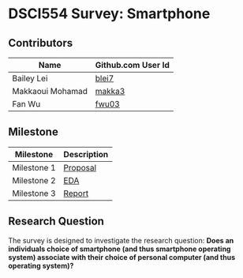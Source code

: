 # DSCI554 Survey: Smartphone


## Contributors

|Name|Github.com User Id|
|--|--|
|Bailey Lei|[blei7](https://github.com/blei7)|
|Makkaoui Mohamad|[makka3](https://github.com/makka3)|
|Fan Wu |[fwu03](https://github.com/fwu03)|

## Milestone
|Milestone|Description|
|--|--|
|Milestone 1|[Proposal](../master/doc/Proposal.md)|
|Milestone 2|[EDA](../master/doc/Milestone2_EDA.md)|
|Milestone 3|[Report](../master/doc/Milestone3_Report.md)|


## Research Question
The survey is designed to investigate the research question: **Does an individuals choice of smartphone (and thus smartphone operating system) associate with their choice of personal computer (and thus operating system)?**
